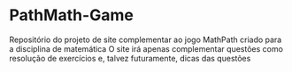 # PathMath-Game
Repositório do projeto de site complementar ao jogo MathPath criado para a disciplina de matemática
O site irá apenas complementar questões como resolução de exercícios e, talvez futuramente, dicas das questões

